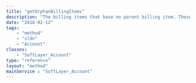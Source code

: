 ```yaml
---
title: "getOrphanBillingItems"
description: "The billing items that have no parent billing item. These are items that don't necessarily belong to a single server."
date: "2018-02-12"
tags:
    - "method"
    - "sldn"
    - "Account"
classes:
    - "SoftLayer_Account"
type: "reference"
layout: "method"
mainService : "SoftLayer_Account"
---
```

